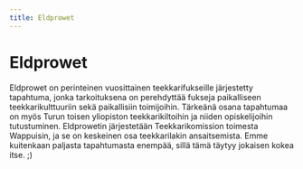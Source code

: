 ```yaml
---
title: Eldprowet
---
```

# Eldprowet



Eldprowet on perinteinen vuosittainen teekkarifukseille järjestetty tapahtuma, jonka tarkoituksena on perehdyttää fukseja paikalliseen teekkarikulttuuriin sekä paikallisiin toimijoihin. Tärkeänä osana tapahtumaa on myös Turun toisen yliopiston teekkarikiltoihin ja niiden opiskelijoihin tutustuminen. Eldprowetin järjestetään Teekkarikomission toimesta Wappuisin, ja se on keskeinen osa teekkarilakin ansaitsemista. Emme kuitenkaan paljasta tapahtumasta enempää, sillä tämä täytyy jokaisen kokea itse. ;)
